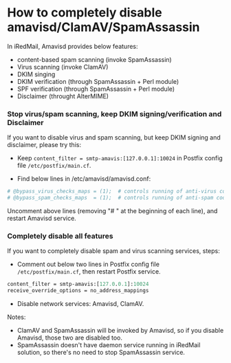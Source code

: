 # How to completely disable amavisd/ClamAV/SpamAssassin

In iRedMail, Amavisd provides below features:

* content-based spam scanning (invoke SpamAssassin)
* Virus scanning (invoke ClamAV)
* DKIM singing
* DKIM verification (through SpamAssassin + Perl module)
* SPF verification (through SpamAssassin + Perl module)
* Disclaimer (throught AlterMIME)

### Stop virus/spam scanning, keep DKIM signing/verification and Disclaimer

If you want to disable virus and spam scanning, but keep DKIM signing and disclaimer, please try this:

* Keep `content_filter = smtp-amavis:[127.0.0.1]:10024` in Postfix config file `/etc/postfix/main.cf`.

* Find below lines in /etc/amavisd/amavisd.conf:
```perl
# @bypass_virus_checks_maps = (1);  # controls running of anti-virus code
# @bypass_spam_checks_maps  = (1);  # controls running of anti-spam code
```

Uncomment above lines (removing "# " at the beginning of each line), and restart Amavisd service.

### Completely disable all features

If you want to completely disable spam and virus scanning services, steps:

* Comment out below two lines in Postfix config file `/etc/postfix/main.cf`, then restart Postfix service.

```perl
content_filter = smtp-amavis:[127.0.0.1]:10024
receive_override_options = no_address_mappings
```

* Disable network services: Amavisd, ClamAV.

Notes:

* ClamAV and SpamAssassin will be invoked by Amavisd, so if you disable Amavisd, those two are disabled too.
* SpamAssassin doesn't have daemon service running in iRedMail solution, so there's no need to stop SpamAssassin service.

